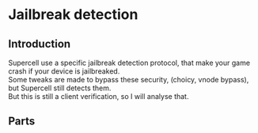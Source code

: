 # Jailbreak detection

## Introduction
Supercell use a specific jailbreak detection protocol, that make your game crash if your device is jailbreaked.  
Some tweaks are made to bypass these security, (choicy, vnode bypass), but Supercell still detects them.  
But this is still a client verification, so I will analyse that.

## Parts